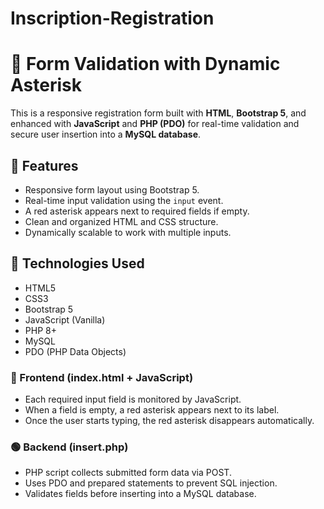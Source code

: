 # Inscription-Registration

# 🧾 Form Validation with Dynamic Asterisk

This is a responsive registration form built with **HTML**, **Bootstrap 5**, and enhanced with **JavaScript** and **PHP (PDO)** for real-time validation and secure user insertion into a **MySQL database**.

## 🚀 Features

- Responsive form layout using Bootstrap 5.
- Real-time input validation using the `input` event.
- A red asterisk appears next to required fields if empty.
- Clean and organized HTML and CSS structure.
- Dynamically scalable to work with multiple inputs.

## 🧩 Technologies Used

- HTML5
- CSS3
- Bootstrap 5
- JavaScript (Vanilla)
- PHP 8+
- MySQL
- PDO (PHP Data Objects)


### 🔴 Frontend (index.html + JavaScript)
- Each required input field is monitored by JavaScript.
- When a field is empty, a red asterisk appears next to its label.
- Once the user starts typing, the red asterisk disappears automatically.

### 🟢 Backend (insert.php)
- PHP script collects submitted form data via POST.
- Uses PDO and prepared statements to prevent SQL injection.
- Validates fields before inserting into a MySQL database.

